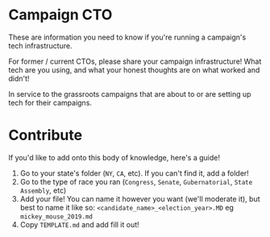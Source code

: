 # Campaign CTO

These are information you need to know if you're running a campaign's tech infrastructure.

For former / current CTOs, please share your campaign infrastructure! What tech are you using, and what your honest thoughts are on what worked and didn't!

In service to the grassroots campaigns that are about to or are setting up tech for their campaigns.

# Contribute

If you'd like to add onto this body of knowledge, here's a guide!

1. Go to your state's folder (`NY`, `CA`, etc). If you can't find it, add a folder!
2. Go to the type of race you ran (`Congress`, `Senate`, `Gubernatorial`, `State Assembly`, etc)
3. Add your file! You can name it however you want (we'll moderate it), but best to name it like so: `<candidate_name>_<election_year>.MD` eg `mickey_mouse_2019.md`
4. Copy `TEMPLATE.md` and add fill it out!


